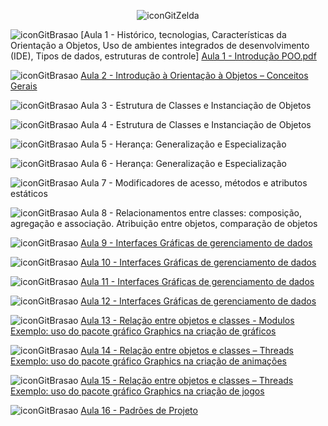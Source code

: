 <div align="center">

![iconGitZelda](https://github.com/user-attachments/assets/fe910872-3a94-49a3-9e14-d62ed74a0692)

</div>

![iconGitBrasao](https://github.com/user-attachments/assets/bb2a1451-7913-45a2-af04-19b92056d76f) [Aula 1 - Histórico, tecnologias, Características da Orientação a Objetos, Uso de ambientes integrados de desenvolvimento (IDE), Tipos de dados, estruturas de controle] [Aula 1 - Introdução POO.pdf](https://github.com/user-attachments/files/16703011/Aula.1.-.Introducao.POO.pdf)


![iconGitBrasao](https://github.com/user-attachments/assets/bb2a1451-7913-45a2-af04-19b92056d76f) [Aula 2 - Introdução à Orientação à Objetos – Conceitos Gerais](https://github.com/brunamota/POO_2/blob/main/Aulas/Aula02.md)

![iconGitBrasao](https://github.com/user-attachments/assets/bb2a1451-7913-45a2-af04-19b92056d76f) Aula 3 - Estrutura de Classes e Instanciação de Objetos

![iconGitBrasao](https://github.com/user-attachments/assets/bb2a1451-7913-45a2-af04-19b92056d76f) Aula 4 - Estrutura de Classes e Instanciação de Objetos

![iconGitBrasao](https://github.com/user-attachments/assets/bb2a1451-7913-45a2-af04-19b92056d76f) Aula 5 - Herança: Generalização e Especialização

![iconGitBrasao](https://github.com/user-attachments/assets/bb2a1451-7913-45a2-af04-19b92056d76f) Aula 6 - Herança: Generalização e Especialização

![iconGitBrasao](https://github.com/user-attachments/assets/bb2a1451-7913-45a2-af04-19b92056d76f) Aula 7 - Modificadores de acesso, métodos e atributos estáticos

![iconGitBrasao](https://github.com/user-attachments/assets/bb2a1451-7913-45a2-af04-19b92056d76f) Aula 8 - Relacionamentos entre classes: composição, agregação e associação. Atribuição entre objetos, comparação de objetos

![iconGitBrasao](https://github.com/user-attachments/assets/bb2a1451-7913-45a2-af04-19b92056d76f) [Aula 9 - Interfaces Gráficas de gerenciamento de dados](https://github.com/brunamota/POO_2/blob/main/Aulas/Aula09.md)

![iconGitBrasao](https://github.com/user-attachments/assets/bb2a1451-7913-45a2-af04-19b92056d76f) [Aula 10 - Interfaces Gráficas de gerenciamento de dados](https://github.com/brunamota/POO_2/blob/main/Aulas/Aula10.md)

![iconGitBrasao](https://github.com/user-attachments/assets/bb2a1451-7913-45a2-af04-19b92056d76f) [Aula 11 - Interfaces Gráficas de gerenciamento de dados](https://github.com/brunamota/POO_2/blob/main/Aulas/Aula11.md)

![iconGitBrasao](https://github.com/user-attachments/assets/bb2a1451-7913-45a2-af04-19b92056d76f) [Aula 12 - Interfaces Gráficas de gerenciamento de dados](https://github.com/brunamota/POO_2/blob/main/Aulas/Aula12.md)

![iconGitBrasao](https://github.com/user-attachments/assets/bb2a1451-7913-45a2-af04-19b92056d76f) [Aula 13 - Relação entre objetos e classes - Modulos Exemplo: uso do pacote gráfico Graphics na criação de gráficos](https://github.com/brunamota/POO_2/blob/main/Aulas/Aula13.md)

![iconGitBrasao](https://github.com/user-attachments/assets/bb2a1451-7913-45a2-af04-19b92056d76f) [Aula 14 - Relação entre objetos e classes – Threads Exemplo: uso do pacote gráfico Graphics na criação de animações](https://github.com/brunamota/POO_2/blob/main/Aulas/Aula14.md)

![iconGitBrasao](https://github.com/user-attachments/assets/bb2a1451-7913-45a2-af04-19b92056d76f) [Aula 15 - Relação entre objetos e classes – Threads Exemplo: uso do pacote gráfico Graphics na criação de jogos](https://github.com/brunamota/POO_2/blob/main/Aulas/Aula15.md)

![iconGitBrasao](https://github.com/user-attachments/assets/bb2a1451-7913-45a2-af04-19b92056d76f) [Aula 16 - Padrões de Projeto](https://github.com/brunamota/POO_2/blob/main/Aulas/Aula16.md)

